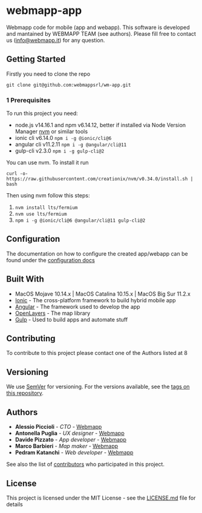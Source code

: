 # webmapp-app

Webmapp code for mobile (app and webapp).
This software is developed and mantained by WEBMAPP TEAM (see authors). Please fill free to contact us (info@webmapp.it) for any question.

## Getting Started

Firstly you need to clone the repo

`git clone git@github.com:webmappsrl/wm-app.git`

### 1 Prerequisites

To run this project you need:

- node.js v14.16.1 and npm v6.14.12, better if installed via Node Version Manager [nvm](https://github.com/nvm-sh/nvm) or similar tools
- ionic cli v6.14.0 `npm i -g @ionic/cli@6`
- angular cli v11.2.11 `npm i -g @angular/cli@11`
- gulp-cli v2.3.0 `npm i -g gulp-cli@2`

You can use nvm. To install it run

`curl -o- https://raw.githubusercontent.com/creationix/nvm/v0.34.0/install.sh | bash`

Then using nvm follow this steps:

1. `nvm install lts/fermium`
2. `nvm use lts/fermium`
3. `npm i -g @ionic/cli@6 @angular/cli@11 gulp-cli@2`

## Configuration

The documentation on how to configure the created app/webapp can be found under the [configuration docs](docs/config/config.md)

## Built With

- MacOS Mojave 10.14.x | MacOS Catalina 10.15.x | MacOS Big Sur 11.2.x
- [Ionic](https://ionicframework.com/docs) - The cross-platform framework to build hybrid mobile app
- [Angular](https://angular.io/docs) - The framework used to develop the app
- [OpenLayers](https://openlayers.org/en/latest/doc/) - The map library
- [Gulp](https://gulpjs.com/) - Used to build apps and automate stuff

## Contributing

To contribute to this project please contact one of the Authors listed at 8

## Versioning

We use [SemVer](http://semver.org/) for versioning. For the versions available, see the [tags on this repository](https://github.com/webmappsrl/wm-app/tags).

## Authors

- **Alessio Piccioli** - _CTO_ - [Webmapp](https://github.com/piccioli)
- **Antonella Puglia** - _UX designer_ - [Webmapp](https://github.com/antonellapuglia)
- **Davide Pizzato** - _App developer_ - [Webmapp](https://github.com/dvdpzzt-webmapp)
- **Marco Barbieri** - _Map maker_ - [Webmapp](https://github.com/marchile)
- **Pedram Katanchi** - _Web developer_ - [Webmapp](https://github.com/padramkat)

See also the list of [contributors](https://github.com/webmappsrl/wm-app/graphs/contributors) who participated in this project.

## License

This project is licensed under the MIT License - see the [LICENSE.md](LICENSE.md) file for details
